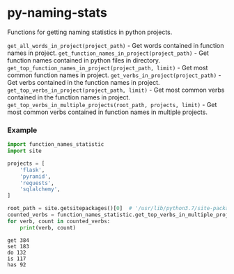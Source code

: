 # py-naming-stats
Functions for getting naming statistics in python projects.

`get_all_words_in_project(project_path)` - Get words contained in function names in project.
`get_function_names_in_project(project_path)` - Get function names contained in python files in directory.
`get_top_function_names_in_project(project_path, limit)` - Get most common function names in project.
`get_verbs_in_project(project_path)` - Get verbs contained in the function names in project.
`get_top_verbs_in_project(project_path, limit)` - Get most common verbs contained in the function names in project.
`get_top_verbs_in_multiple_projects(root_path, projects, limit)` - Get most common verbs contained in function names in multiple projects.

### Example
```python
import function_names_statistic
import site

projects = [
    'flask',
    'pyramid',
    'requests',
    'sqlalchemy',
]

root_path = site.getsitepackages()[0]  # '/usr/lib/python3.7/site-packages'
counted_verbs = function_names_statistic.get_top_verbs_in_multiple_projects(root_path, projects, 5)
for verb, count in counted_verbs:
    print(verb, count)
```
```
get 384
set 183
do 132
is 117
has 92
```
